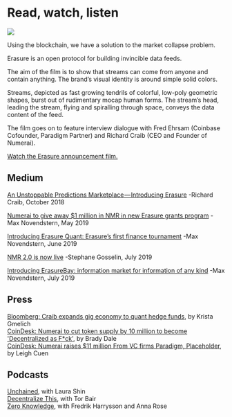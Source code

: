 # Read, watch, listen

![](https://blobscdn.gitbook.com/v0/b/gitbook-28427.appspot.com/o/assets%2F-LhIINlU0vnTY9ulNmAH%2F-LhInYvCmvocoZaQETjH%2F-LhInwy03G-XDR6FRBtM%2FERASURE_ANIM_MASTER%20%2800477%29.png?alt=media&token=0d89d548-ab14-494c-94fb-bf4c9c7437e8)

Using the blockchain, we have a solution to the market collapse problem.

Erasure is an open protocol for building invincible data feeds.

The aim of the film is to show that streams can come from anyone and contain anything. The brand’s visual identity is around simple solid colors.

Streams, depicted as fast growing tendrils of colorful, low-poly geometric shapes, burst out of rudimentary mocap human forms. The stream’s head, leading the stream, flying and spiralling through space, conveys the data content of the feed.

The film goes on to feature interview dialogue with Fred Ehrsam \(Coinbase Cofounder, Paradigm Partner\) and Richard Craib \(CEO and Founder of Numerai\).

​[Watch the Erasure announcement film.](https://www.youtube.com/watch?v=gh-hjXpDDz4)​

## Medium <a id="medium"></a>

​[An Unstoppable Predictions Marketplace — Introducing Erasure](https://medium.com/numerai/numerai-reveals-erasure-unstoppable-peer-to-peer-data-feeds-4fbb8d92820a) -Richard Craib, October 2018

​[Numerai to give away $1 million in NMR in new Erasure grants program](https://medium.com/numerai/1-million-nmr-giveaway-6f2fcbc91d29) -Max Novendstern, May 2019

​[Introducing Erasure Quant: Erasure’s first finance tournament](https://medium.com/numerai/introducing-erasure-quant-963e8e74c80c) -Max Novendstern, June 2019

​[NMR 2.0 is now live](https://medium.com/numerai/nmr2point0-66a45a9a5e70) -Stephane Gosselin, July 2019

​[Introducing ErasureBay: information market for information of any kind](https://medium.com/numerai/introducing-erasurebay-7a5de91b78d2) -Max Novendstern, July 2019

## Press <a id="press"></a>

​[Bloomberg: Craib expands gig economy to quant hedge funds](https://www.bloomberg.com/news/articles/2018-10-04/numerai-s-richard-craib-expands-gig-economy-to-quant-hedge-funds), by Krista Gmelich   
[CoinDesk: Numerai to cut token supply by 10 million to become 'Decentralized as F\*ck'](https://www.coindesk.com/numerai-to-cut-token-supply-by-10-million-to-become-decentralized-as-fck), by Brady Dale   
[CoinDesk: Numerai raises $11 million From VC firms Paradigm, Placeholder](https://www.coindesk.com/numerai-token-sale-raises-11-million-from-vc-firms-paradigm-placeholder), by Leigh Cuen

## Podcasts <a id="podcasts"></a>

​[Unchained](http://unchainedpodcast.co/numerais-richard-craib-on-how-to-crowdsource-good-predictions-ep89), with Laura Shin   
[Decentralize This](https://open.spotify.com/episode/0rMlz4RkOqYPBVk4hFdNw5?si=oFzik9dNTMWdirzmyvmdzg), with Tor Bair   
[Zero Knowledge](https://www.zeroknowledge.fm/47), with Fredrik Harrysson and Anna Rose

​

​

​


